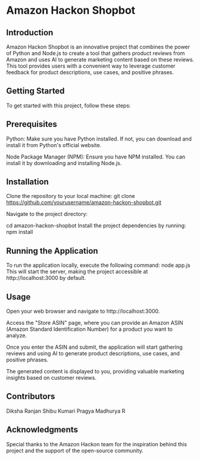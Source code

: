 # Amazon Hackon Shopbot

## Introduction
Amazon Hackon Shopbot is an innovative project that combines the power of Python and Node.js to create a tool that gathers product reviews from Amazon and uses AI to generate marketing content based on these reviews. This tool provides users with a convenient way to leverage customer feedback for product descriptions, use cases, and positive phrases.

## Getting Started
To get started with this project, follow these steps:

## Prerequisites
Python: Make sure you have Python installed. If not, you can download and install it from Python's official website.

Node Package Manager (NPM): Ensure you have NPM installed. You can install it by downloading and installing Node.js.

## Installation
Clone the repository to your local machine:
git clone https://github.com/yourusername/amazon-hackon-shopbot.git

Navigate to the project directory:

cd amazon-hackon-shopbot
Install the project dependencies by running:
npm install

## Running the Application
To run the application locally, execute the following command:
node app.js
This will start the server, making the project accessible at http://localhost:3000 by default.

## Usage
Open your web browser and navigate to http://localhost:3000.

Access the "Store ASIN" page, where you can provide an Amazon ASIN (Amazon Standard Identification Number) for a product you want to analyze.

Once you enter the ASIN and submit, the application will start gathering reviews and using AI to generate product descriptions, use cases, and positive phrases.

The generated content is displayed to you, providing valuable marketing insights based on customer reviews.

## Contributors
Diksha Ranjan
Shibu Kumari
Pragya
Madhurya R

## Acknowledgments
Special thanks to the Amazon Hackon team for the inspiration behind this project and the support of the open-source community.
